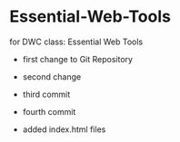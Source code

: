 # Essential-Web-Tools
for DWC class: Essential Web Tools
- first change to Git Repository
- second change

- third commit
- fourth commit
- added index.html files